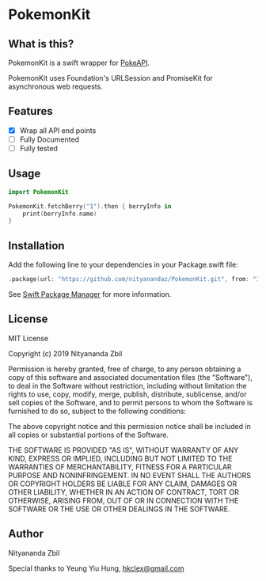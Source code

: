# PokemonKit

## What is this?
PokemonKit is a swift wrapper for [PokeAPI](https://pokeapi.co). 

PokemonKit uses Foundation's URLSession and PromiseKit for asynchronous web requests.

## Features

- [x] Wrap all API end points
- [ ] Fully Documented
- [ ] Fully tested

## Usage

```swift
import PokemonKit

PokemonKit.fetchBerry("1").then { berryInfo in
    print(berryInfo.name)
}
```

## Installation

Add the following line to your dependencies in your Package.swift file:
```swift
.package(url: "https://github.com/nityanandaz/PokemonKit.git", from: "3.0.0")
```
See [Swift Package Manager](https://swift.org/package-manager/) for more information.

## License

MIT License

Copyright (c) 2019 Nityananda Zbil

Permission is hereby granted, free of charge, to any person obtaining a copy
of this software and associated documentation files (the "Software"), to deal
in the Software without restriction, including without limitation the rights
to use, copy, modify, merge, publish, distribute, sublicense, and/or sell
copies of the Software, and to permit persons to whom the Software is
furnished to do so, subject to the following conditions:

The above copyright notice and this permission notice shall be included in all
copies or substantial portions of the Software.

THE SOFTWARE IS PROVIDED "AS IS", WITHOUT WARRANTY OF ANY KIND, EXPRESS OR
IMPLIED, INCLUDING BUT NOT LIMITED TO THE WARRANTIES OF MERCHANTABILITY,
FITNESS FOR A PARTICULAR PURPOSE AND NONINFRINGEMENT. IN NO EVENT SHALL THE
AUTHORS OR COPYRIGHT HOLDERS BE LIABLE FOR ANY CLAIM, DAMAGES OR OTHER
LIABILITY, WHETHER IN AN ACTION OF CONTRACT, TORT OR OTHERWISE, ARISING FROM,
OUT OF OR IN CONNECTION WITH THE SOFTWARE OR THE USE OR OTHER DEALINGS IN THE
SOFTWARE.

## Author

Nityananda Zbil

Special thanks to
Yeung Yiu Hung, hkclex@gmail.com
